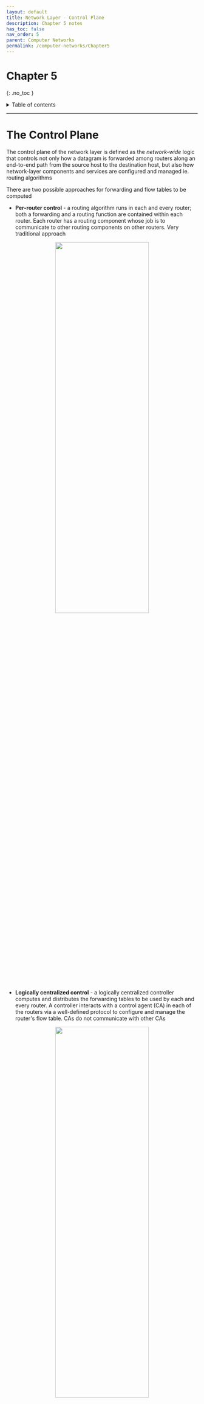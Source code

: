 ```yaml
---
layout: default
title: Network Layer - Control Plane
description: Chapter 5 notes
has_toc: false
nav_order: 5
parent: Computer Networks
permalink: /computer-networks/Chapter5
---
```


# Chapter 5
{: .no_toc }

<details closed markdown="block">
  <summary>
    Table of contents
  </summary>
  {: .text-delta }
1. TOC
{:toc}
</details>

---

# The Control Plane
The control plane of the network layer is defined as the _network-wide_ logic that controls not only how a datagram is forwarded among routers along an end-to-end path from the source host to the destination host, but also how network-layer components and services are configured and managed ie. routing algorithms

There are two possible approaches for forwarding and flow tables to be computed

- __Per-router control__ - a routing algorithm runs in each and every router; both a forwarding and a routing function are contained within each router. Each router has a routing component whose job is to communicate to other routing components on other routers. Very traditional approach

<p align="center">
  <img src="{{site.baseurl}}/assets/computer-networks/per-router.png"  width="70%" height="50%">
</p>

- __Logically centralized control__ - a logically centralized controller computes and distributes the forwarding tables to be used by each and every router. A controller interacts with a control agent (CA) in each of the routers via a well-defined protocol to configure and manage the router's flow table. CAs do not communicate with other CAs

<p align="center">
  <img src="{{site.baseurl}}/assets/computer-networks/logicCentral.png"  width="70%" height="50%">
</p>

# Routing Algorithms
The goal of routing algorithm's are to determine good paths from senders to receivers, through the network of routers. A "good path" is one that is the least cost typically. Routing typically wants to achieve this least cost but will also observe the shortest path. We can classify routing algorithms in two manners...

1. __Centralized routing algorithm__ - computes the least-cost path between a source and destination using complete, global knowledge about the network. The algorithm takes into account all nodes and all links and calculates the cost. The algorithm obviously has to know this info beforehand. The calculation can be rn at one site or could be replicated in the routing component of each and every router (per-router vs logically centralized). The key feature is that the algorithm has complete information about connectivity and link costs, these are often referred to as __link-state (LS) algorithms__
2. __Decentralized routing algorithm__ - calculation of the least-cost path is carried out in an iterative, distributed manner by the routers. No node has complete information about the costs of all network links. Each node begins only with the links it is directly connected to. Through an iterative process of calculation and exchange of info with its neighbors, a node gradually calculates the least-cost path. These are often called __distance vector (DV) algorithms__

Routing can also be a __static__ or __dynamic__ algorithm. Static usually changes by humans, dynamic changes as routers get new information. Yet another way to classify a routing algorithm is if it is a __load-sensitive__ or __load-insensitive__ algorithm. In load-sensitive, link costs vary dynamically to reflect the current level of congestion in the underlying link. Load-insensitive does not explicitly reflect a links current level of congestion

## The Link-State (LS) Routing Algorithm
Remember that with link state algorithms, the network topology and all link costs are known, as in data is available as input to the LS algorithm. This is done by all nodes broadcasting link-state packets to all other nodes in the network. This is accomplished by the link-state broadcast algorithm. After broadcast all nodes have a complete and identical view of the network topology, each node computes the least-cost paths, which are the same as all other nodes

Consider the following network with the associated path costs...

<p align="center">
  <img src="{{site.baseurl}}/assets/computer-networks/network.png"  width="70%" height="50%">
</p>

- D(v) = the cost of the least-cost path from the source node to the destination _v_ as of this iteration
- p(v) = the previous node (neighbor of v) along the current least-cost path from the source to _v_
- N' = subset of nodes whose least cost path is known

We can compute the least-cost path from `u` to all possible destinations with the following steps...

1. Initialization step: the currently known least-cost paths from `u` to its directly connected neighbors, _v, x, and w,_ are initialized to 2, 1, and 5. All connections not directly connected are set to infinity
2. Scan the row and find the smallest number, if tied choose one. Add new connected nodes from the path, if they are smaller then take that route, if they are not added then add them
3. Continue...

Certain oscillations can occur when updating in a LS algorithm. To aid in these oscillations it is ensured that not all routers run the LS algorithm at the same time. Routers can also randomize the time in which LS advertisements are sent

## The Distance-Vector (DV) Routing Algorithm
The distance-vector algorithm is iterative, asynchronous, and distributed. It is unlike LS algorithm's which uses global information. It is _distributed_ in that each node receives some information from one or more of its _directly attached_ neighbors, performs a calculation, and then distributes the results of its calculation back to its neighbors. Know that each node contains a personal routing table. It is _iterative_ in that this process continues on until no more information is exchanged between neighbors. The algorithm is _asynchronous_ in that it does not require all of the nodes to operate in lockstep with each other

The DS algorithm is made up of the Bellman Ford algorithm. This algorithm defines the distance at each node with `Dx(Y) = cost of least cost path from X to Y`. Continuing with the algorithm we can update it to include the distances based on the neighbors. This is defined as `Dx(Y) = min{cost(x,v) + Dv(Y)}`. X is the source node, Y is the destination node. We say that that distance is the minimum of the cost from the source to v, v is nothing but intermediate node(s). Dv(Y) is the distance between the intermediate node and the destination node

A table would consist of Destination | Cost | Next Hop

DV algorithms are used in many routing protocols in practice such as RIP, BGP, ISO IDRP, Novell IPX, and ARPAnet


<p align="center">
  <img src="{{site.baseurl}}/assets/computer-networks/dv.png"  width="70%" height="50%">
</p>

Remember that DV is asynchronous. In the leftmost column the figure displays three initial routing tables for each of the three nodes. In the top left we have x's initial routing table Dx = [Dx(X), Dx(Y), Dx(Z)] = [0, 2, 7]. The second and third rows are the most recently received distance vectors from nodes y and z. Because at initialization node x has not received anything from node y or z, the entries in the second and third rows are set to infinity

After initialization, each node sends its distance vector to each of its two neighbors, indicated by the arrows. For example, x sends its distance vector Dx = [0, 2, 7] to both nodes y and z. Each node then recomputes its distance vector

{: .note}
The red circles can mean that a distance vector was calculated and needs to be sent to all of its neighbors. Once received we fill in the once infinite entries for the other nodes, and calculate any change in your routes

The process can be summarized as
1. Each router maintains a table, called a routing table, that lists the distance to each network it knows about
2. Initially each router only knows about its directly connected networks, so it sets the distance to these networks, all other distances to networks are set to infinity
3. Each router broadcasts its routing table to its neighbors, which consists of the distance to each network it knows about
4. When a router receives a routing table from a neighbor, it updates its own routing table by __adding the neighbor's distances to its own distance's. If the neighbor's distance plus the cost of reaching the neighbor is less than the current distance to a network in the routing table, the router updates its own distance to that network__
5. The router broadcasts its updated routing table to its neighbors, and the process continues until all the routers have converged on the same routing table
6. The routers continue to exchange routing information periodically to ensure that the routing table remains up-to-date

### DV Link Cost Changes and Link Failure
When a node running the DV algorithm detects a change in the link cost from itself to a neighbor, it updates its distance vector and, if there's a change in the cost of the least-cost path, informs its neighbors of its new distance vector

#### Count to Infinity Problem
The count to infinity problem is a potential issue that can arise in distance-vector routing protocols, such as the Routing Information Protocol (RIP).

In a distance-vector routing protocol, each router maintains a table that contains the shortest path to every destination network in the network. Routers exchange this information with their neighboring routers in the form of distance vectors. Each router updates its routing table based on the information received from its neighbors, and this process continues until all routers in the network converge on the same routing table

The count to infinity problem occurs when a router goes down or a link fails, and the other routers in the network are not immediately aware of the failure. When a router no longer receives updates from a neighboring router, it assumes that the neighboring router is unreachable and increases the cost of the path to that router's networks to infinity. This change in the routing table is then propagated to the other routers in the network

However, if there are multiple paths to the same destination network, the neighboring routers may still receive updates about the failed router through other paths. These routers will then update their routing tables, increasing the cost to the failed router's networks to infinity plus one. This process continues until the cost to the failed router's networks becomes so large that it appears to be a better path than any other, causing routing loops and slowing down the convergence of the network

To prevent the count to infinity problem, distance-vector routing protocols typically use mechanisms such as split horizon, poison reverse, and hold-down timers to limit the effects of routing table changes and avoid routing loops


